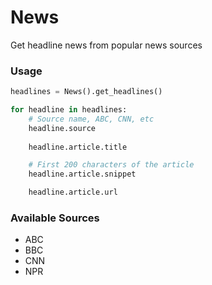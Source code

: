 # News

Get headline news from popular news sources

### Usage

```python
headlines = News().get_headlines()

for headline in headlines:
    # Source name, ABC, CNN, etc
    headline.source
    
    headline.article.title

    # First 200 characters of the article
    headline.article.snippet

    headline.article.url
```

### Available Sources
- ABC
- BBC
- CNN
- NPR
